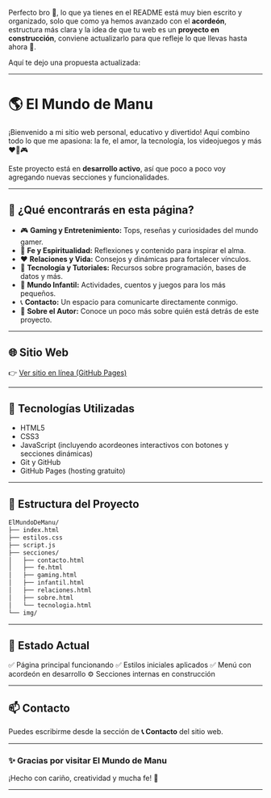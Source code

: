 Perfecto bro 🙌, lo que ya tienes en el README está muy bien escrito y organizado, solo que como ya hemos avanzado con el **acordeón**, estructura más clara y la idea de que tu web es un **proyecto en construcción**, conviene actualizarlo para que refleje lo que llevas hasta ahora 🚀.

Aquí te dejo una propuesta actualizada:

---

# 🌎 El Mundo de Manu

¡Bienvenido a mi sitio web personal, educativo y divertido!
Aquí combino todo lo que me apasiona: la fe, el amor, la tecnología, los videojuegos y más ❤️🧠🎮

Este proyecto está en **desarrollo activo**, así que poco a poco voy agregando nuevas secciones y funcionalidades.

---

## 🧾 ¿Qué encontrarás en esta página?

* 🎮 **Gaming y Entretenimiento:** Tops, reseñas y curiosidades del mundo gamer.
* 🙏 **Fe y Espiritualidad:** Reflexiones y contenido para inspirar el alma.
* ❤️ **Relaciones y Vida:** Consejos y dinámicas para fortalecer vínculos.
* 🧠 **Tecnología y Tutoriales:** Recursos sobre programación, bases de datos y más.
* 🧸 **Mundo Infantil:** Actividades, cuentos y juegos para los más pequeños.
* 📞 **Contacto:** Un espacio para comunicarte directamente conmigo.
* 📝 **Sobre el Autor:** Conoce un poco más sobre quién está detrás de este proyecto.

---

## 🌐 Sitio Web

👉 [Ver sitio en línea (GitHub Pages)](https://manu270422.github.io/elmundodemanu/)

---

## 🚀 Tecnologías Utilizadas

* HTML5
* CSS3
* JavaScript (incluyendo acordeones interactivos con botones y secciones dinámicas)
* Git y GitHub
* GitHub Pages (hosting gratuito)

---

## 📂 Estructura del Proyecto

```bash
ElMundoDeManu/
├── index.html
├── estilos.css
├── script.js
├── secciones/
│   ├── contacto.html
│   ├── fe.html
│   ├── gaming.html
│   ├── infantil.html
│   ├── relaciones.html
│   ├── sobre.html
│   └── tecnologia.html
└── img/
```

---

## 📌 Estado Actual

✅ Página principal funcionando
✅ Estilos iniciales aplicados
✅ Menú con acordeón en desarrollo
⚙️ Secciones internas en construcción

---

## 📫 Contacto

Puedes escribirme desde la sección de **📞 Contacto** del sitio web.

---

### ✨ Gracias por visitar **El Mundo de Manu**

¡Hecho con cariño, creatividad y mucha fe! 🙌

---
